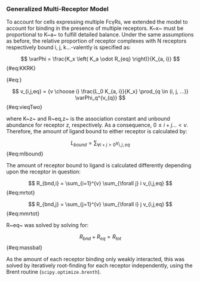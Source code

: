 ### Generalized Multi-Receptor Model

To account for cells expressing multiple FcγRs, we extended the model to account for binding in the presence of multiple receptors. K~x~ must be proportional to K~a~ to fulfill detailed balance. Under the same assumptions as before, the relative proportion of receptor complexes with N receptors respectively bound i, j, k...-valently is specified as:

$$ \varPhi = \frac{K_x \left( K_a \odot R_{eq} \right)}{K_{a, i}} $$ {#eq:KKRK}

$$ $$ {#eq:}

$$ v_{i,j,eq} = {v \choose i} \frac{L_0 K_{a, i}}{K_x} \prod_{q \in (i, j, ...)} \varPhi_q^{v_{q}} $$ {#eq:vieqTwo}

where K~z~ and R~eq,z~ is the association constant and unbound abundance for receptor z, respectively. As a consequence, $0 \leq i + j ... < v$. Therefore, the amount of ligand bound to either receptor is calculated by:

$$ L_{bound} = \sum_{\forall i + j > 0} v_{i,j,eq}  $$ {#eq:mlbound}

The amount of receptor bound to ligand is calculated differently depending upon the receptor in question:

$$ R_{bnd,i} = \sum_{i=1}^{v} \sum_{\forall j} i v_{i,j,eq} $$ {#eq:mrtot}

$$ R_{bnd,j} = \sum_{j=1}^{v} \sum_{\forall i} j v_{i,j,eq} $$ {#eq:mmrtot}

R~eq~ was solved by solving for:

$$ R_{bnd} + R_{eq} = R_{tot} $$ {#eq:massbal}

As the amount of each receptor binding only weakly interacted, this was solved by iteratively root-finding for each receptor independently, using the Brent routine (`scipy.optimize.brenth`).